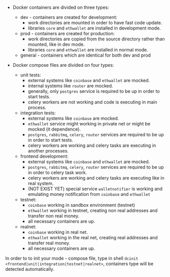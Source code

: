 * Docker containers are divided on three types:
    * dev - containers are created for development:
        * work directories are mounted in order to have fast code update.
        * libraries `core` and `ethwallet` are installed in development mode.
    * prod - containers are created for production:
        * work directories are copied from the source directory rather than mounted, like in dev mode.
        * libraries `core` and `ethwallet` are installed in normal mode.
    * general - containers which are identical for both dev and prod
        
* Docker compose files are divided on four types:
    * unit tests:
        * external systems like `coinbase` and `ethwallet` are mocked.
        * internal systems like `router` are mocked.
        * generally, only `postgres` service  is required to be up in order to start tests.
        * celery workers are not working and code is executing in main process.
    * integration tests:
        * external systems like `coinbase` are mocked.
        * `ethwallet` service might working in private net or might be mocked (it dependence).
        * `postgres`, `rabbitmq`, `celery`, `router` services are required to be up in order to start tests.
        * celery workers are working and celery tasks are executing in another processes.
    * frontend development:
        * external systems like `coinbase` and `ethwallet` are mocked.
        * `postgres`, `rabbitmq`, `celery`, `router` services are required to be up in order to celery task work.
        * celery workers are working and celery tasks are executing like in real system.
        * (NOT EXIST YET) special service `walletnotifier` is working and emulating money notification from `coinbase` and `ethwallet` 
    * testnet:
        * `coinbase` working in sandbox environment (testnet)
        * `ethwallet` working in testnet, creating non real addresses and transfer non real money.
        * all necessary containers are up.         
    * realnet:
        * `coinbase` working in real net.
        * `ethwallet` working in the real net, creating real addresses and transfer real money.
        * all necessary containers are up.


In order to to init your mode - compose file, type in shell `dcinit <frontend|unit|integration|testnet|realnet>`, containers type will be detected automatically.